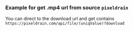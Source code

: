 ### Example for get .mp4 url from source `pixeldrain`
You can direct to the download url and get contains `https://pixeldrain.com/api/file/(uniqValue)?download`